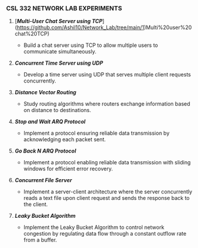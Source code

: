 ### CSL 332 NETWORK LAB EXPERIMENTS

1. [***Multi-User Chat Server using TCP***] (https://github.com/Ashil10/Network_Lab/tree/main/1)Multi%20user%20chat%20TCP)
   - Build a chat server using TCP to allow multiple users to communicate simultaneously.

2. ***Concurrent Time Server using UDP***
   - Develop a time server using UDP that serves multiple client requests concurrently.

3. ***Distance Vector Routing***
   - Study routing algorithms where routers exchange information based on distance to destinations.

4. ***Stop and Wait ARQ Protocol***
   - Implement a protocol ensuring reliable data transmission by acknowledging each packet sent.

5. ***Go Back N ARQ Protocol***
   - Implement a protocol enabling reliable data transmission with sliding windows for efficient error recovery.

6. ***Concurrent File Server***
   - Implement a server-client architecture where the server concurrently reads a text file upon client request and sends the response back to the client.

7. ***Leaky Bucket Algorithm***
   - Implement the Leaky Bucket Algorithm to control network congestion by regulating data flow through a constant outflow rate from a buffer.

